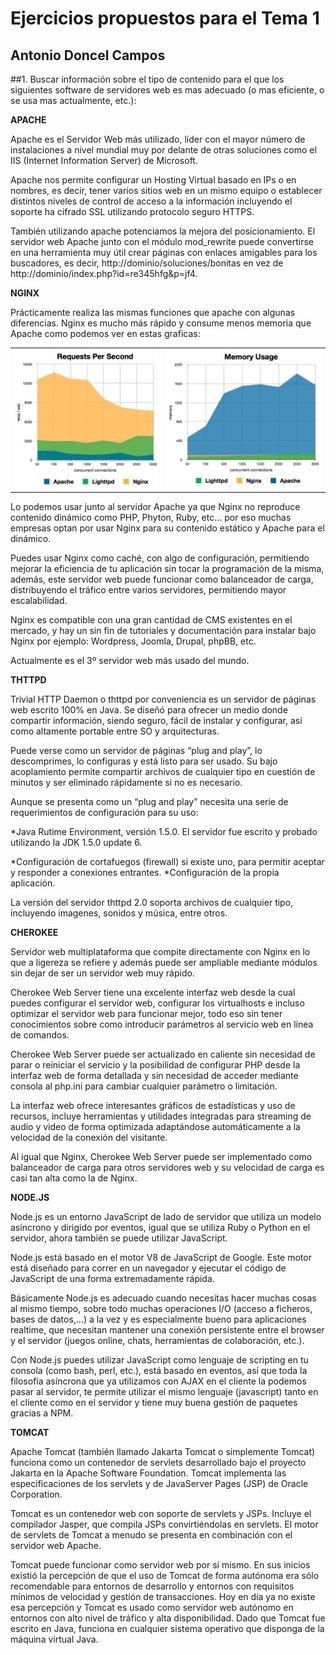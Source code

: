 Ejercicios propuestos para el Tema 1
====================================
Antonio Doncel Campos
------------------------------------

##1. Buscar información sobre el tipo de contenido para el que los siguientes software de servidores web es mas adecuado (o mas eficiente, o se usa mas actualmente, etc.):

**APACHE**

Apache es el Servidor Web más utilizado, líder con el mayor número de instalaciones a nivel mundial muy por delante de otras soluciones como el IIS (Internet Information Server) de Microsoft.

Apache nos permite configurar un Hosting Virtual basado en IPs o en nombres, es decir, tener varios sitios web en un mismo equipo o establecer distintos niveles de control de acceso a la información incluyendo el soporte ha cifrado SSL utilizando protocolo seguro HTTPS.

También utilizando apache potenciamos la mejora del posicionamiento. El servidor web Apache junto con el módulo mod_rewrite puede convertirse en una herramienta muy útil crear páginas con enlaces amigables para los buscadores, es decir, http://dominio/soluciones/bonitas en vez de http://dominio/index.php?id=re345hfg&p=jf4.

**NGINX**

Prácticamente realiza las mismas funciones que apache con algunas diferencias.
Nginx es mucho más rápido y consume menos memoria que Apache como podemos ver en estas graficas:

<table>
	<tr>
		<td><img src="request_per_second.bmp"></td>
		<td><img src="memory_usage.bmp"></td>
	</tr>
</table>

Lo podemos usar junto al servidor Apache ya que Nginx no reproduce contenido dinámico como PHP, Phyton, Ruby, etc… por eso muchas empresas optan por usar Nginx para su contenido estático y Apache para el dinámico.

Puedes usar Nginx como caché, con algo de configuración, permitiendo mejorar la eficiencia de tu aplicación sin tocar la programación de la misma, además, este servidor web puede funcionar como balanceador de carga, distribuyendo el tráfico entre varios servidores, permitiendo mayor escalabilidad.

Nginx es compatible con una gran cantidad de CMS existentes en el mercado, y hay un sin fin de tutoriales y documentación para instalar bajo Nginx por ejemplo: Wordpress, Joomla, Drupal, phpBB, etc.

Actualmente es el 3º servidor web más usado del mundo.

**THTTPD**

Trivial HTTP Daemon o thttpd por conveniencia es un servidor de páginas web escrito 100% en Java. Se diseñó para ofrecer un medio donde compartir información, siendo seguro, fácil de instalar y configurar, así como altamente portable entre SO y arquitecturas.

Puede verse como un servidor de páginas “plug and play”, lo descomprimes, lo configuras y está listo para ser usado. Su bajo acoplamiento permite compartir archivos de cualquier tipo en cuestión de minutos y ser eliminado rápidamente si no es necesario.

Aunque se presenta como un “plug and play” necesita una serie de requerimientos de configuración para su uso:

*Java Rutime Environment, versión 1.5.0. El servidor fue escrito y probado utilizando la JDK 1.5.0 update 6.

*Configuración de cortafuegos (firewall) si existe uno, para permitir aceptar y responder a conexiones entrantes.
*Configuración de la propia aplicación.

La versión del servidor thttpd 2.0 soporta archivos de cualquier tipo, incluyendo imagenes, sonidos y música, entre otros.

**CHEROKEE**

Servidor web multiplataforma que compite directamente con Nginx en lo que a ligereza se refiere y además puede ser ampliable mediante módulos sin dejar de ser un servidor web muy rápido.

Cherokee Web Server tiene una excelente interfaz web desde la cual puedes configurar el servidor web, configurar los virtualhosts e incluso optimizar el servidor web para funcionar mejor, todo eso sin tener conocimientos sobre como introducir parámetros al servicio web en línea de comandos.

Cherokee Web Server puede ser actualizado en caliente sin necesidad de parar o reiniciar el servicio y la posibilidad de configurar PHP desde la interfaz web de forma detallada y sin necesidad de acceder mediante consola al php.ini para cambiar cualquier parámetro o limitación.

La interfaz web ofrece interesantes gráficos de estadísticas y uso de recursos, incluye herramientas y utilidades integradas para streaming de audio y video de forma optimizada adaptándose automáticamente a la velocidad de la conexión del visitante.

Al igual que Nginx, Cherokee Web Server puede ser implementado como balanceador de carga para otros servidores web y su velocidad de carga es casi tan alta como la de Nginx.

**NODE.JS**

Node.js es un entorno JavaScript de lado de servidor que utiliza un modelo asíncrono y dirigido por eventos, igual que se utiliza Ruby o Python en el servidor, ahora también se puede utilizar JavaScript.

Node.js está basado en el motor V8 de JavaScript de Google. Este motor está diseñado para correr en un navegador y ejecutar el código de JavaScript de una forma extremadamente rápida.

Básicamente Node.js es adecuado cuando necesitas hacer muchas cosas al mismo tiempo, sobre todo muchas operaciones I/O (acceso a ficheros, bases de datos,…) a la vez y es especialmente bueno para aplicaciones realtime, que necesitan mantener una conexión persistente entre el browser y el servidor (juegos online, chats, herramientas de colaboración, etc.).

Con Node.js puedes utilizar JavaScript como lenguaje de scripting en tu consola (como bash, perl, etc.), está basado en eventos, así que toda la filosofía asíncrona que ya utilizamos con AJAX en el cliente la podemos pasar al servidor, te permite utilizar el mismo lenguaje (javascript) tanto en el cliente como en el servidor y tiene muy buena gestión de paquetes gracias a NPM.

**TOMCAT**

Apache Tomcat (también llamado Jakarta Tomcat o simplemente Tomcat) funciona como un contenedor de servlets desarrollado bajo el proyecto Jakarta en la Apache Software Foundation. Tomcat implementa las especificaciones de los servlets y de JavaServer Pages (JSP) de Oracle Corporation.

Tomcat es un contenedor web con soporte de servlets y JSPs. Incluye el compilador Jasper, que compila JSPs convirtiéndolas en servlets. El motor de servlets de Tomcat a menudo se presenta en combinación con el servidor web Apache.

Tomcat puede funcionar como servidor web por sí mismo. En sus inicios existió la percepción de que el uso de Tomcat de forma autónoma era sólo recomendable para entornos de desarrollo y entornos con requisitos mínimos de velocidad y gestión de transacciones. Hoy en día ya no existe esa percepción y Tomcat es usado como servidor web autónomo en entornos con alto nivel de tráfico y alta disponibilidad. Dado que Tomcat fue escrito en Java, funciona en cualquier sistema operativo que disponga de la máquina virtual Java.